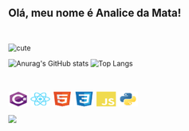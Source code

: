 <h2>Olá, meu nome é Analice da Mata!</h2> 

  <br>
  
  ![cute](https://github.com/Aninha8925/Aninha8925/assets/142676052/58299ba2-cd7c-4838-855b-4ac2f62734f0)




![Anurag's GitHub stats](https://github-readme-stats.vercel.app/api?username=Aninha8925&show_icons=true&theme=tokyonight&locale=pt-br&langs_count=20) ![Top Langs](https://github-readme-stats.vercel.app/api/top-langs/?username=Aninha8925&layout=compact&theme=tokyonight&locale=pt-br&langs_count=20&card_width=467&card_height=180em)


  <br>
  
<div style="display: inline_block"><br>
  <img align="center" alt="Ana-Csharp" height="30" width="40" src="https://raw.githubusercontent.com/devicons/devicon/master/icons/csharp/csharp-original.svg">
  <img align="center" alt="Ana-React" height="30" width="40" src="https://raw.githubusercontent.com/devicons/devicon/master/icons/react/react-original.svg">
  <img align="center" alt="Ana-HTML" height="30" width="40" src="https://raw.githubusercontent.com/devicons/devicon/master/icons/html5/html5-original.svg">
  <img align="center" alt="Ana-CSS" height="30" width="40" src="https://raw.githubusercontent.com/devicons/devicon/master/icons/css3/css3-original.svg">
  <img align="center" alt="Ana-Js" height="30" width="40" src="https://raw.githubusercontent.com/devicons/devicon/master/icons/javascript/javascript-plain.svg">
  <img align="center" alt="Ana-Python" height="30" width="40" src="https://raw.githubusercontent.com/devicons/devicon/master/icons/python/python-original.svg">    

 


 
</div>

<br>
<a href="https://www.linkedin.com/in/analice-da-mata-9a4749285/" target="_blank"><img src="https://img.shields.io/badge/-LinkedIn-%230077B5?style=for-the-badge&logo=linkedin&logoColor=white" target="_blank"></a> 
